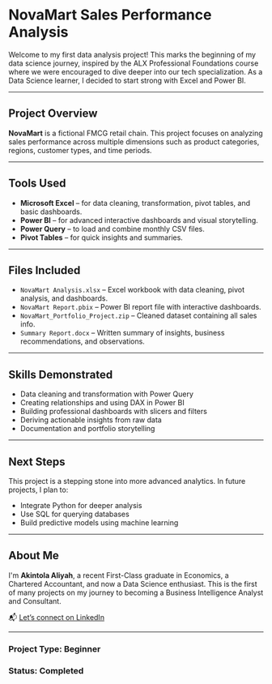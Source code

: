 #  NovaMart Sales Performance Analysis

Welcome to my first data analysis project! This marks the beginning of my data science journey, inspired by the ALX Professional Foundations course where we were encouraged to dive deeper into our tech specialization. As a Data Science learner, I decided to start strong with Excel and Power BI.

---

## Project Overview

**NovaMart** is a fictional FMCG retail chain. This project focuses on analyzing sales performance across multiple dimensions such as product categories, regions, customer types, and time periods.

---

## Tools Used

- **Microsoft Excel** – for data cleaning, transformation, pivot tables, and basic dashboards.
- **Power BI** – for advanced interactive dashboards and visual storytelling.
- **Power Query** – to load and combine monthly CSV files.
- **Pivot Tables** – for quick insights and summaries.

---

## Files Included

- `NovaMart Analysis.xlsx` – Excel workbook with data cleaning, pivot analysis, and dashboards.
- `NovaMart Report.pbix` – Power BI report file with interactive dashboards.
- `NovaMart_Portfolio_Project.zip` – Cleaned dataset containing all sales info.
- `Summary Report.docx` – Written summary of insights, business recommendations, and observations.

---


##  Skills Demonstrated

- Data cleaning and transformation with Power Query
- Creating relationships and using DAX in Power BI
- Building professional dashboards with slicers and filters
- Deriving actionable insights from raw data
- Documentation and portfolio storytelling

---

##  Next Steps

This project is a stepping stone into more advanced analytics. In future projects, I plan to:

- Integrate Python for deeper analysis
- Use SQL for querying databases
- Build predictive models using machine learning

---

## About Me

I'm **Akintola Aliyah**, a recent First-Class graduate in Economics, a Chartered Accountant, and now a Data Science enthusiast. This is the first of many projects on my journey to becoming a Business Intelligence Analyst and Consultant.

📬 [Let’s connect on LinkedIn](https://www.linkedin.com/in/aliyah-akintola-aat-0852942a4)

---

### Project Type: Beginner 
### Status: Completed 

